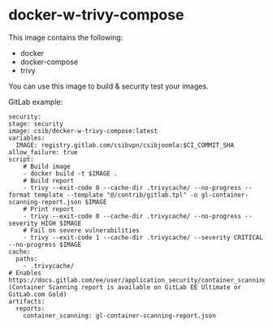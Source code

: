 # docker-w-trivy-compose
This image contains the following:
- docker
- docker-compose
- trivy

You can use this image to build & security test your images.

GitLab example:
````
security:
stage: security
image: csib/docker-w-trivy-compose:latest
variables:
  IMAGE: registry.gitlab.com/csibvpn/csibjoomla:$CI_COMMIT_SHA
allow_failure: true
script:
    # Build image
    - docker build -t $IMAGE .
    # Build report
    - trivy --exit-code 0 --cache-dir .trivycache/ --no-progress --format template --template "@/contrib/gitlab.tpl" -o gl-container-scanning-report.json $IMAGE
    # Print report
    - trivy --exit-code 0 --cache-dir .trivycache/ --no-progress --severity HIGH $IMAGE
    # Fail on severe vulnerabilities
    - trivy --exit-code 1 --cache-dir .trivycache/ --severity CRITICAL --no-progress $IMAGE
cache:
  paths:
    - .trivycache/
# Enables https://docs.gitlab.com/ee/user/application_security/container_scanning/ (Container Scanning report is available on GitLab EE Ultimate or GitLab.com Gold)
artifacts:
  reports:
    container_scanning: gl-container-scanning-report.json
````